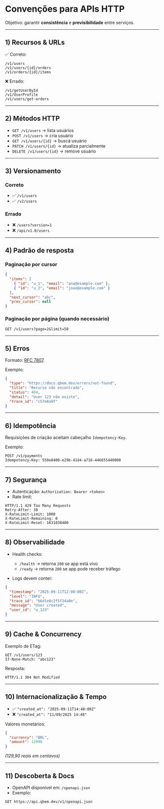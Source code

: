 # Convenções para APIs HTTP

Objetivo: garantir **consistência** e **previsibilidade** entre serviços.

---

## 1) Recursos & URLs
✅ Correto:
```
/v1/users
/v1/users/{id}/orders
/v1/orders/{id}/items
```

❌ Errado:
```
/v1/getUserById
/v1/UserProfile
/v1/users/get-orders
````

---

## 2) Métodos HTTP
- `GET /v1/users` → lista usuários
- `POST /v1/users` → cria usuário
- `GET /v1/users/{id}` → busca usuário
- `PATCH /v1/users/{id}` → atualiza parcialmente
- `DELETE /v1/users/{id}` → remove usuário

---

## 3) Versionamento
### Correto
- ✅ `/v1/users`
- ✅ `/v2/users`
### Errado
- ❌ `/users?version=1`
- ❌ `/api/v1.0/users`

---

## 4) Padrão de resposta

### Paginação por cursor
```json
{
  "items": [
    { "id": "u_1", "email": "ana@example.com" },
    { "id": "u_2", "email": "joao@example.com" }
  ],
  "next_cursor": "abc",
  "prev_cursor": null
}
````

### Paginação por página (quando necessário)

```
GET /v1/users?page=2&limit=50
```

---

## 5) Erros

Formato: [RFC 7807](error-model.md).

Exemplo:

```json
{
  "type": "https://docs.qbem.dev/errors/not-found",
  "title": "Recurso não encontrado",
  "status": 404,
  "detail": "User 123 não existe",
  "trace_id": "c57e8a9f"
}
```

---

## 6) Idempotência

Requisições de criação aceitam cabeçalho `Idempotency-Key`.

Exemplo:

```HTTP
POST /v1/payments
Idempotency-Key: 550e8400-e29b-41d4-a716-446655440000
```

---

## 7) Segurança

* Autenticação: `Authorization: Bearer <token>`
* Rate limit:

```plain
HTTP/1.1 429 Too Many Requests
Retry-After: 30
X-RateLimit-Limit: 1000
X-RateLimit-Remaining: 0
X-RateLimit-Reset: 1631030400
```

---

## 8) Observabilidade

* Health checks:
  * `/health` → retorna `200` se app está vivo
  * `/ready` → retorna `200` se app pode receber tráfego

* Logs devem conter:

```json
{
  "timestamp": "2025-09-11T12:00:00Z",
  "level": "INFO",
  "trace_id": "b6d1e8c2f5f24a0e",
  "message": "User created",
  "user_id": "u_123"
}
```

---

## 9) Cache & Concurrency
Exemplo de ETag:

```HTTP
GET /v1/users/123
If-None-Match: "abc123"
```

Resposta:

```plain
HTTP/1.1 304 Not Modified
```

---

## 10) Internacionalização & Tempo

- ✅ `"created_at": "2025-09-11T14:48:00Z"`
- ❌ `"created_at": "11/09/2025 14:48"`

Valores monetários:

```json
{
  "currency": "BRL",
  "amount": 12990
}
```

*(129,90 reais em centavos)*

---

## 11) Descoberta & Docs

* OpenAPI disponível em: `/openapi.json`
* Exemplo:

```HTTP
GET https://api.qbem.dev/v1/openapi.json
```
